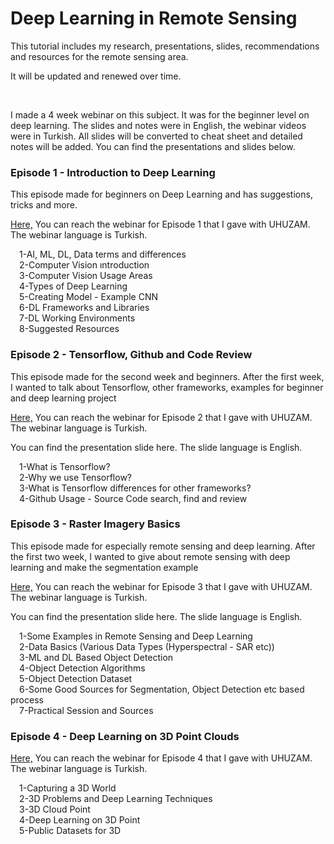 # Deep Learning in Remote Sensing

<p>This tutorial includes my research, presentations, slides, recommendations and resources for the remote sensing area. </p>
<p>It will be updated and renewed over time. </p><br>

I made a 4 week webinar on this subject. It was for the beginner level on deep learning. The slides and notes were in English, the webinar videos were in Turkish. All slides will be converted to cheat sheet and detailed notes will be added. You can find the presentations and slides below. 

### Episode 1 - Introduction to Deep Learning
<p>This episode made for beginners on Deep Learning and has suggestions, tricks and more.</p>
<p><a href="https://www.youtube.com/watch?v=eaZxS4nzIrI&t=1890s">Here,</a> You can reach the webinar for Episode 1 that I gave with UHUZAM. The webinar language is Turkish.</p>
<p>
&emsp;1-AI, ML, DL, Data terms and differences<br>
&emsp;2-Computer Vision ıntroduction<br>
&emsp;3-Computer Vision Usage Areas<br>
&emsp;4-Types of Deep Learning<br>
&emsp;5-Creating Model - Example CNN<br>
&emsp;6-DL Frameworks and Libraries<br>
&emsp;7-DL Working Environments<br>
&emsp;8-Suggested Resources<br>
</p>


### Episode 2 - Tensorflow, Github and Code Review
<p>This episode made for the second week and beginners. After the first week, I wanted to talk about Tensorflow, other frameworks, examples for beginner and deep learning project</p>
<p><a href="https://www.youtube.com/watch?v=2qE5rmhmyQc&t=5s&ab_channel=UHUZAMCSCRSUHUZAMCSCRS">Here,</a> You can reach the webinar for Episode 2 that I gave with UHUZAM. The webinar language is Turkish.</p>
<p>You can find the presentation slide here. The slide language is English.</p>
<p>
&emsp;1-What is Tensorflow?<br>
&emsp;2-Why we use Tensorflow?<br>
&emsp;3-What is Tensorflow differences for other frameworks?<br>
&emsp;4-Github Usage - Source Code search, find and review<br>
</p>

### Episode 3 - Raster Imagery Basics 
<p>This episode made for especially remote sensing and deep learning. After the first two week, I wanted to give about remote sensing with deep learning and make the segmentation example</p>
<p><a href="https://www.youtube.com/watch?v=xURCt5VX1hU&ab_channel=UHUZAMCSCRSUHUZAMCSCRS">Here,</a> You can reach the webinar for Episode 3 that I gave with UHUZAM. The webinar language is Turkish.</p>
<p>You can find the presentation slide here. The slide language is English.</p>
<p>
&emsp;1-Some Examples in Remote Sensing and Deep Learning<br>
&emsp;2-Data Basics (Various Data Types (Hyperspectral - SAR etc))<br>
&emsp;3-ML and DL Based Object Detection<br>
&emsp;4-Object Detection Algorithms<br>
&emsp;5-Object Detection Dataset<br>
&emsp;6-Some Good Sources for Segmentation, Object Detection etc based process<br>
&emsp;7-Practical Session and Sources
</p>

### Episode 4 - Deep Learning on 3D Point Clouds
<p><a href="https://www.youtube.com/watch?v=Fr11bsdCAvg&t=16s&ab_channel=UHUZAMCSCRS">Here,</a> You can reach the webinar for Episode 4 that I gave with UHUZAM. The webinar language is Turkish.</p>
<p>
&emsp;1-Capturing a 3D World<br>
&emsp;2-3D Problems and Deep Learning Techniques<br>
&emsp;3-3D Cloud Point<br>
&emsp;4-Deep Learning on 3D Point<br>
&emsp;5-Public Datasets for 3D<br>
</p>
